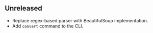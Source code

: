 ## Unreleased
- Replace regex-based parser with BeautifulSoup implementation.
- Add `convert` command to the CLI.
